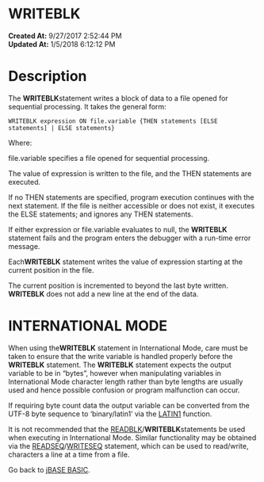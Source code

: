 # WRITEBLK

**Created At:** 9/27/2017 2:52:44 PM  
**Updated At:** 1/5/2018 6:12:12 PM  


# Description

The **WRITEBLK**statement writes a block of data to a file opened for sequential processing. It takes the general form:

```
WRITEBLK expression ON file.variable {THEN statements [ELSE statements] | ELSE statements}
```

Where:

file.variable specifies a file opened for sequential processing.

The value of expression is written to the file, and the THEN statements are executed.

If no THEN statements are specified, program execution continues with the next statement. If the file is neither accessible or does not exist, it executes the ELSE statements; and ignores any THEN statements.

If either expression or file.variable evaluates to null, the **WRITEBLK** statement fails and the program enters the debugger with a run-time error message.

Each**WRITEBLK** statement writes the value of expression starting at the current position in the file.

The current position is incremented to beyond the last byte written. **WRITEBLK** does not add a new line at the end of the data.

# **INTERNATIONAL MODE**

When using the**WRITEBLK** statement in International Mode, care must be taken to ensure that the write variable is handled properly before the **WRITEBLK** statement. The **WRITEBLK** statement expects the output variable to be in “bytes”, however when manipulating variables in International Mode character length rather than byte lengths are usually used and hence possible confusion or program malfunction can occur.

If requiring byte count data the output variable can be converted from the UTF-8 byte sequence to ‘binary/latin1’ via the [LATIN1](276805-latin1) function.

It is not recommended that the [READBLK](277637-readblk)/**WRITEBLK**statements be used when executing in International Mode. Similar functionality may be obtained via the [READSEQ](278773-readseq)/[WRITESEQ](279570-writeseq) statement, which can be used to read/write, characters a line at a time from a file.



Go back to [jBASE BASIC](263498-jbase-basic).
